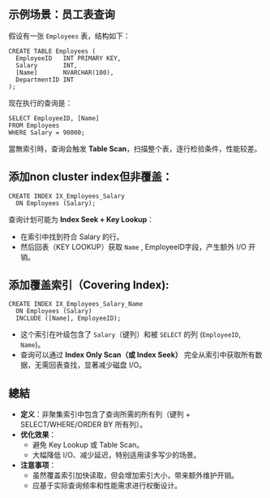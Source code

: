 ## 示例场景：员工表查询

假设有一张 `Employees` 表，结构如下：
```
CREATE TABLE Employees (
  EmployeeID   INT PRIMARY KEY,
  Salary       INT,
  [Name]       NVARCHAR(100),
  DepartmentID INT
);
```

现在执行的查询是：
```
SELECT EmployeeID, [Name]
FROM Employees
WHERE Salary = 90000;
```
當無索引時，查询会触发 **Table Scan**，扫描整个表，逐行检验条件，性能较差。


## 添加non cluster index但非覆盖：

```
CREATE INDEX IX_Employees_Salary
  ON Employees (Salary);
```

查询计划可能为 **Index Seek + Key Lookup**：
- 在索引中找到符合 Salary 的行。
- 然后回表（KEY LOOKUP）获取 `Name` , EmployeeID字段，产生额外 I/O 开销。

## 添加覆盖索引（Covering Index):
```
CREATE INDEX IX_Employees_Salary_Name
  ON Employees (Salary)
  INCLUDE ([Name], EmployeeID);
```

- 这个索引在叶级包含了 `Salary`（键列）和被 `SELECT` 的列 (`EmployeeID`, `Name`)。
- 查询可以通过 **Index Only Scan（或 Index Seek）** 完全从索引中获取所有数据，无需回表查找，显著减少磁盘 I/O。


## 總結
- **定义**：非聚集索引中包含了查询所需的所有列（键列 + SELECT/WHERE/ORDER BY 所有列）。
- **优化效果**：
    - 避免 Key Lookup 或 Table Scan。
    - 大幅降低 I/O、减少延迟，特别适用读多写少的场景。
- **注意事项**：
    - 虽然覆盖索引加快读取，但会增加索引大小，带来额外维护开销。
    - 应基于实际查询频率和性能需求进行权衡设计。